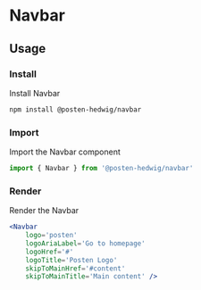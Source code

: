 # Navbar

## Usage

### Install

Install Navbar

```sh
npm install @posten-hedwig/navbar
```

### Import

Import the Navbar component

```js
import { Navbar } from '@posten-hedwig/navbar'
```

### Render

Render the Navbar

```jsx
<Navbar
    logo='posten'
    logoAriaLabel='Go to homepage'
    logoHref='#'
    logoTitle='Posten Logo'
    skipToMainHref='#content'
    skipToMainTitle='Main content' />
```

